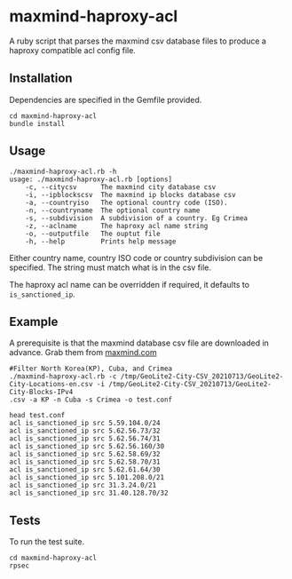# maxmind-haproxy-acl

A ruby script that parses the maxmind csv database files to produce a haproxy
compatible acl config file.

## Installation

Dependencies are specified in the Gemfile provided.
```
cd maxmind-haproxy-acl
bundle install
```

## Usage

```
./maxmind-haproxy-acl.rb -h
usage: ./maxmind-haproxy-acl.rb [options]
    -c, --citycsv      The maxmind city database csv
    -i, --ipblockscsv  The maxmind ip blocks database csv
    -a, --countryiso   The optional country code (ISO).
    -n, --countryname  The optional country name
    -s, --subdivision  A subdivision of a country. Eg Crimea
    -z, --aclname      The haproxy acl name string
    -o, --outputfile   The ouptut file
    -h, --help         Prints help message

```

Either country name, country ISO code or country subdivision can be specified.  The string must
match what is in the csv file.

The haproxy acl name can be overridden if required, it defaults to
`is_sanctioned_ip`.


## Example

A prerequisite is that the maxmind database csv file are downloaded in advance.
Grab them from [maxmind.com](https://www.maxmind.com/)

```
#Filter North Korea(KP), Cuba, and Crimea
./maxmind-haproxy-acl.rb -c /tmp/GeoLite2-City-CSV_20210713/GeoLite2-City-Locations-en.csv -i /tmp/GeoLite2-City-CSV_20210713/GeoLite2-City-Blocks-IPv4
.csv -a KP -n Cuba -s Crimea -o test.conf

head test.conf
acl is_sanctioned_ip src 5.59.104.0/24
acl is_sanctioned_ip src 5.62.56.73/32
acl is_sanctioned_ip src 5.62.56.74/31
acl is_sanctioned_ip src 5.62.56.160/30
acl is_sanctioned_ip src 5.62.58.69/32
acl is_sanctioned_ip src 5.62.58.70/31
acl is_sanctioned_ip src 5.62.61.64/30
acl is_sanctioned_ip src 5.101.208.0/21
acl is_sanctioned_ip src 31.3.24.0/21
acl is_sanctioned_ip src 31.40.128.70/32

```


## Tests

To run the test suite.

```
cd maxmind-haproxy-acl
rpsec
```

